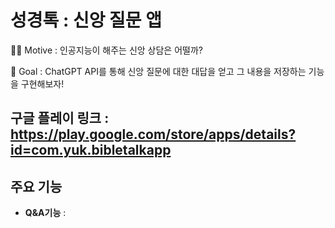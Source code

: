 # 성경톡 : 신앙 질문 앱  
🚴‍♀️ Motive : 인공지능이 해주는 신앙 상담은 어떨까?  
  
🥅 Goal : ChatGPT API를 통해 신앙 질문에 대한 대답을 얻고 그 내용을 저장하는 기능을 구현해보자!  

## 구글 플레이 링크 : https://play.google.com/store/apps/details?id=com.yuk.bibletalkapp  
  
## 주요 기능  
- **Q&A기능** : 
